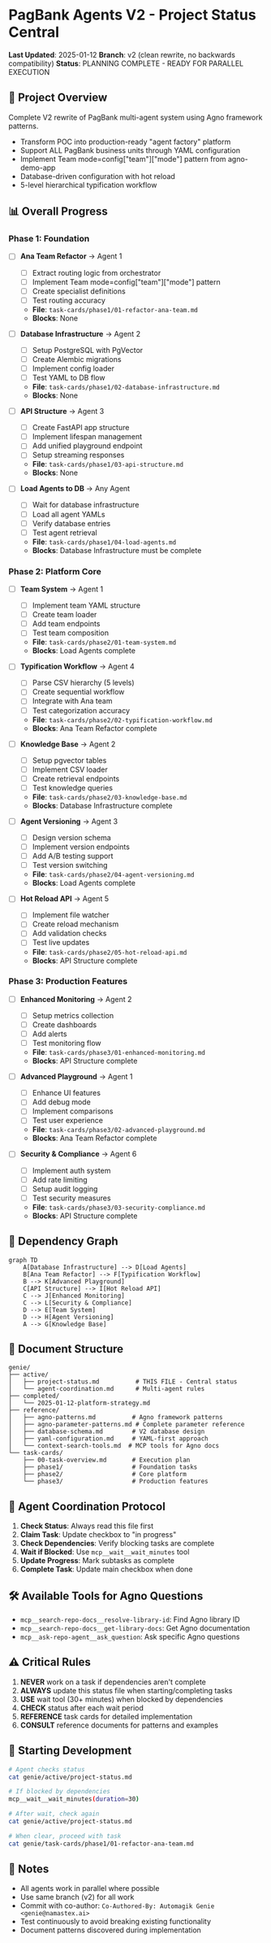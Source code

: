 # PagBank Agents V2 - Project Status Central

**Last Updated**: 2025-01-12
**Branch**: v2 (clean rewrite, no backwards compatibility)
**Status**: PLANNING COMPLETE - READY FOR PARALLEL EXECUTION

## 🎯 Project Overview
Complete V2 rewrite of PagBank multi-agent system using Agno framework patterns.
- Transform POC into production-ready "agent factory" platform
- Support ALL PagBank business units through YAML configuration
- Implement Team mode=config["team"]["mode"] pattern from agno-demo-app
- Database-driven configuration with hot reload
- 5-level hierarchical typification workflow

## 📊 Overall Progress

### Phase 1: Foundation
- [ ] **Ana Team Refactor** → Agent 1
  - [ ] Extract routing logic from orchestrator
  - [ ] Implement Team mode=config["team"]["mode"] pattern
  - [ ] Create specialist definitions
  - [ ] Test routing accuracy
  - **File**: `task-cards/phase1/01-refactor-ana-team.md`
  - **Blocks**: None

- [ ] **Database Infrastructure** → Agent 2
  - [ ] Setup PostgreSQL with PgVector
  - [ ] Create Alembic migrations
  - [ ] Implement config loader
  - [ ] Test YAML to DB flow
  - **File**: `task-cards/phase1/02-database-infrastructure.md`
  - **Blocks**: None

- [ ] **API Structure** → Agent 3
  - [ ] Create FastAPI app structure
  - [ ] Implement lifespan management
  - [ ] Add unified playground endpoint
  - [ ] Setup streaming responses
  - **File**: `task-cards/phase1/03-api-structure.md`
  - **Blocks**: None

- [ ] **Load Agents to DB** → Any Agent
  - [ ] Wait for database infrastructure
  - [ ] Load all agent YAMLs
  - [ ] Verify database entries
  - [ ] Test agent retrieval
  - **File**: `task-cards/phase1/04-load-agents.md`
  - **Blocks**: Database Infrastructure must be complete

### Phase 2: Platform Core
- [ ] **Team System** → Agent 1
  - [ ] Implement team YAML structure
  - [ ] Create team loader
  - [ ] Add team endpoints
  - [ ] Test team composition
  - **File**: `task-cards/phase2/01-team-system.md`
  - **Blocks**: Load Agents complete

- [ ] **Typification Workflow** → Agent 4
  - [ ] Parse CSV hierarchy (5 levels)
  - [ ] Create sequential workflow
  - [ ] Integrate with Ana team
  - [ ] Test categorization accuracy
  - **File**: `task-cards/phase2/02-typification-workflow.md`
  - **Blocks**: Ana Team Refactor complete

- [ ] **Knowledge Base** → Agent 2
  - [ ] Setup pgvector tables
  - [ ] Implement CSV loader
  - [ ] Create retrieval endpoints
  - [ ] Test knowledge queries
  - **File**: `task-cards/phase2/03-knowledge-base.md`
  - **Blocks**: Database Infrastructure complete

- [ ] **Agent Versioning** → Agent 3
  - [ ] Design version schema
  - [ ] Implement version endpoints
  - [ ] Add A/B testing support
  - [ ] Test version switching
  - **File**: `task-cards/phase2/04-agent-versioning.md`
  - **Blocks**: Load Agents complete

- [ ] **Hot Reload API** → Agent 5
  - [ ] Implement file watcher
  - [ ] Create reload mechanism
  - [ ] Add validation checks
  - [ ] Test live updates
  - **File**: `task-cards/phase2/05-hot-reload-api.md`
  - **Blocks**: API Structure complete

### Phase 3: Production Features
- [ ] **Enhanced Monitoring** → Agent 2
  - [ ] Setup metrics collection
  - [ ] Create dashboards
  - [ ] Add alerts
  - [ ] Test monitoring flow
  - **File**: `task-cards/phase3/01-enhanced-monitoring.md`
  - **Blocks**: API Structure complete

- [ ] **Advanced Playground** → Agent 1
  - [ ] Enhance UI features
  - [ ] Add debug mode
  - [ ] Implement comparisons
  - [ ] Test user experience
  - **File**: `task-cards/phase3/02-advanced-playground.md`
  - **Blocks**: Ana Team Refactor complete

- [ ] **Security & Compliance** → Agent 6
  - [ ] Implement auth system
  - [ ] Add rate limiting
  - [ ] Setup audit logging
  - [ ] Test security measures
  - **File**: `task-cards/phase3/03-security-compliance.md`
  - **Blocks**: API Structure complete

## 🔄 Dependency Graph

```mermaid
graph TD
    A[Database Infrastructure] --> D[Load Agents]
    B[Ana Team Refactor] --> F[Typification Workflow]
    B --> K[Advanced Playground]
    C[API Structure] --> I[Hot Reload API]
    C --> J[Enhanced Monitoring]
    C --> L[Security & Compliance]
    D --> E[Team System]
    D --> H[Agent Versioning]
    A --> G[Knowledge Base]
```

## 📁 Document Structure

```
genie/
├── active/
│   ├── project-status.md          # THIS FILE - Central status
│   └── agent-coordination.md      # Multi-agent rules
├── completed/
│   └── 2025-01-12-platform-strategy.md
├── reference/
│   ├── agno-patterns.md          # Agno framework patterns
│   ├── agno-parameter-patterns.md # Complete parameter reference
│   ├── database-schema.md        # V2 database design
│   ├── yaml-configuration.md     # YAML-first approach
│   └── context-search-tools.md  # MCP tools for Agno docs
└── task-cards/
    ├── 00-task-overview.md       # Execution plan
    ├── phase1/                   # Foundation tasks
    ├── phase2/                   # Core platform
    └── phase3/                   # Production features
```

## 🤝 Agent Coordination Protocol

1. **Check Status**: Always read this file first
2. **Claim Task**: Update checkbox to "in progress"
3. **Check Dependencies**: Verify blocking tasks are complete
4. **Wait if Blocked**: Use `mcp__wait__wait_minutes` tool
5. **Update Progress**: Mark subtasks as complete
6. **Complete Task**: Update main checkbox when done

## 🛠️ Available Tools for Agno Questions

- `mcp__search-repo-docs__resolve-library-id`: Find Agno library ID
- `mcp__search-repo-docs__get-library-docs`: Get Agno documentation
- `mcp__ask-repo-agent__ask_question`: Ask specific Agno questions

## ⚠️ Critical Rules

1. **NEVER** work on a task if dependencies aren't complete
2. **ALWAYS** update this status file when starting/completing tasks
3. **USE** wait tool (30+ minutes) when blocked by dependencies
4. **CHECK** status after each wait period
5. **REFERENCE** task cards for detailed implementation
6. **CONSULT** reference documents for patterns and examples

## 🚀 Starting Development

```bash
# Agent checks status
cat genie/active/project-status.md

# If blocked by dependencies
mcp__wait__wait_minutes(duration=30)

# After wait, check again
cat genie/active/project-status.md

# When clear, proceed with task
cat genie/task-cards/phase1/01-refactor-ana-team.md
```

## 📝 Notes

- All agents work in parallel where possible
- Use same branch (v2) for all work
- Commit with co-author: `Co-Authored-By: Automagik Genie <genie@namastex.ai>`
- Test continuously to avoid breaking existing functionality
- Document patterns discovered during implementation